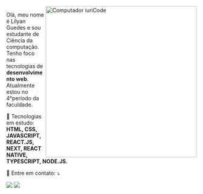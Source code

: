 <img src="https://raw.githubusercontent.com/MicaelliMedeiros/micaellimedeiros/master/image/computer-illustration.png" min-width="400px" max-width="400px" width="400px" align="right" alt="Computador iuriCode">

<p align="left"> 
  Olá, meu nome é Lílyan Guedes e sou estudante de Ciência da computação. Tenho foco nas tecnologias de <strong>desenvolvimento web</strong>.<br>
  Atualmente estou no 4°período da faculdade.
</p>

<p align="left">
  🦄 Tecnologias em estudo: <strong>HTML, CSS, JAVASCRIPT, REACT.JS, NEXT, REACT NATIVE, TYPESCRIPT, NODE.JS.</strong>
</p>

<p align="left">
  💌 Entre em contato: ⤵️
</p>

<p align="left">
  <a href="https://mail.google.com/mail/u/0/?tab=rm&ogbl#inbox" alt="Gmail">
  <img src="https://img.shields.io/badge/-Gmail-FF0000?style=flat-square&labelColor=FF0000&logo=gmail&logoColor=white&link=LINK-DO-SEU-EMAIL" /></a>

  <a href="https://www.linkedin.com/in/lilyan-guedes/" alt="Linkedin">
  <img src="https://img.shields.io/badge/-Linkedin-0e76a8?style=flat-square&logo=Linkedin&logoColor=white&link=LINK-DO-SEU-LINKEDIN" /></a>
</p>  

